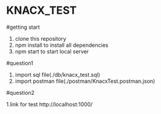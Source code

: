 # KNACX_TEST

#getting start
 1. clone this repository
 2. npm install to install all dependencies
 3. npm start to start local server


#question1

 1. import sql file(./db/knacx_test.sql)
 2. import postman file(./postman/KnacxTest.postman.json)
 
 
 #question2 
 
  1.link for test http://localhost:1000/
 

